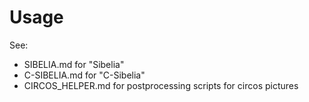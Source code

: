 Usage
=====
See:
* SIBELIA.md for "Sibelia" 
* C-SIBELIA.md for "C-Sibelia"
* CIRCOS_HELPER.md for postprocessing scripts for circos pictures
